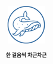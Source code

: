 <div align="center">
  <img src="/Source/circle2-whale.png" width="20%">
  <br><br>
  <strong>한 걸음씩 차근차근</strong><br>
</div>
